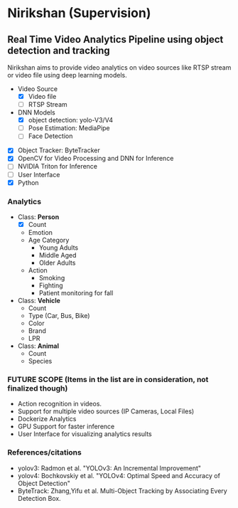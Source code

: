 # Nirikshan (Supervision)
## Real Time Video Analytics Pipeline using object detection and tracking 

Nirikshan aims to provide video analytics on video sources like RTSP stream or video file using deep learning models.

- Video Source
  - [x] Video file
  - [ ] RTSP Stream
- DNN Models
  - [x] object detection: yolo-V3/V4
  - [ ] Pose Estimation: MediaPipe
  - [ ] Face Detection
- [x] Object Tracker: ByteTracker
- [x] OpenCV for Video Processing and DNN for Inference
- [ ] NVIDIA Triton for Inference
- [ ] User Interface
- [x] Python

### Analytics
- Class: **Person**
  - [x] Count 
  - Emotion
  - Age Category
    - Young Adults
    - Middle Aged
    - Older Adults
  - Action
    - Smoking
    - Fighting
    - Patient monitoring for fall
- Class: **Vehicle**
   - Count
   - Type (Car, Bus, Bike)
   - Color
   - Brand
   - LPR
- Class: **Animal**
  - Count
  - Species
  
### FUTURE SCOPE (Items in the list are in consideration, not finalized though)
- Action recognition in videos.
- Support for multiple video sources (IP Cameras, Local Files)
- Dockerize Analytics
- GPU Support for faster inference
- User Interface for visualizing analytics results

### References/citations
- yolov3: Radmon et al. "YOLOv3: An Incremental Improvement"
- yolov4: Bochkovskiy et al. "YOLOv4: Optimal Speed and Accuracy of Object Detection"
- ByteTrack: Zhang,Yifu et al. Multi-Object Tracking by Associating Every Detection Box.
